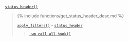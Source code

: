 <p><code><a href="https://developer.wordpress.org/reference/functions/status_header/">status_header()</a></code></p>

<blockquote>

{% include functions/get_status_header_desc.md %}

 [`apply_filters()`](https://developer.wordpress.org/reference/functions/apply_filters/) - [`status_header`](https://developer.wordpress.org/reference/hooks/status_header/)
 
> [`_wp_call_all_hook()`](https://developer.wordpress.org/reference/functions/_wp_call_all_hook/)

</blockquote>